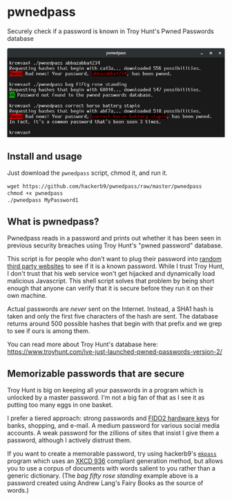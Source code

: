 # pwnedpass
Securely check if a password is known in Troy Hunt's Pwned Passwords database

![Example of pwnedpass usage](/README.md.d/example1.png "./pwnedpass passwordhere")

## Install and usage

Just download the `pwnedpass` script, chmod it, and run it.

    wget https://github.com/hackerb9/pwnedpass/raw/master/pwnedpass
    chmod +x pwnedpass
    ./pwnedpass MyPassword1

## What is pwnedpass?

Pwnedpass reads in a password and prints out whether it has been seen
in previous security breaches using Troy Hunt's "pwned password"
database.

This script is for people who don't want to plug their password into
[random third party websites](https://haveibeenpwned.com/Passwords) to
see if it is a known password. While I trust Troy Hunt, I don't trust
that his web service won't get hijacked and dynamically load malicious
Javascript. This shell script solves that problem by being short
enough that anyone can verify that it is secure before they run it on
their own machine.

Actual passwords are _never_ sent on the Internet. Instead, a SHA1
hash is taken and only the first five characters of the hash are sent.
The database returns around 500 possible hashes that begin with that
prefix and we grep to see if ours is among them.

You can read more about Troy Hunt's database here:
https://www.troyhunt.com/ive-just-launched-pwned-passwords-version-2/

## Memorizable passwords that are secure

Troy Hunt is big on keeping all your passwords in a program which is
unlocked by a master password. I'm not a big fan of that as I see it
as putting too many eggs in one basket.

I prefer a tiered approach: strong passwords and [FIDO2 hardware
keys](solokey.com) for banks, shopping, and e-mail. A medium password
for various social media accounts. A weak password for the zillions of
sites that insist I give them a password, although I actively distrust
them.

If you want to create a memorable password, try using hackerb9's
[`mkpass`](https://github.com/hackerb9/mkpass/) program which uses an
[XKCD 936](https://xkcd.com/936/) compliant generation method, but
allows you to use a corpus of documents with words salient to you
rather than a generic dictionary. (The _bag_ _fifty_ _rose_ _standing_
example above is a password created using Andrew Lang's Fairy Books as
the source of words.) 



